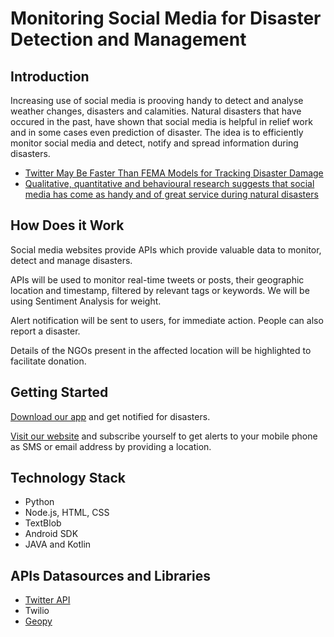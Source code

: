 # Monitoring Social Media for Disaster Detection and Management

## **Introduction**


Increasing use of social media is prooving handy to detect and analyse weather changes, disasters and calamities. Natural disasters that have occured in the past, have shown that social media is helpful in relief work and in some cases even prediction of disaster. The idea is to efficiently monitor social media and detect, notify and spread information during disasters.

* [Twitter May Be Faster Than FEMA Models for Tracking Disaster Damage
](https://www.smithsonianmag.com/science-nature/twitter-may-be-faster-fema-models-tracking-disaster-damage-180958391/)
* [Qualitative, quantitative and behavioural research suggests that social media has come as handy and of great service during natural disasters](https://www.downtoearth.org.in/blog/how-people-turn-to-social-media-during-natural-disasters-49587)

## **How Does it Work**

Social media websites provide APIs which provide valuable data to monitor, detect and manage disasters.

APIs will be used to monitor real-time tweets or posts, their geographic location and timestamp, filtered by relevant tags or keywords. We will be using Sentiment Analysis for weight.

Alert notification will be sent to users, for immediate action. People can also report a disaster.

Details of the NGOs present in the affected location will be highlighted to facilitate donation.

## **Getting Started**

[Download our app]() and get notified for disasters.

[Visit our website]() and subscribe yourself to get alerts to your mobile phone as SMS or email address by providing a location.
## **Technology Stack**

* Python
* Node.js, HTML, CSS
* TextBlob
* Android SDK
* JAVA and Kotlin

## **APIs Datasources and Libraries**

* [Twitter API](https://developer.twitter.com/en/docs.html)
* Twilio
* [Geopy](https://geopy.readthedocs.io/en/stable/)
